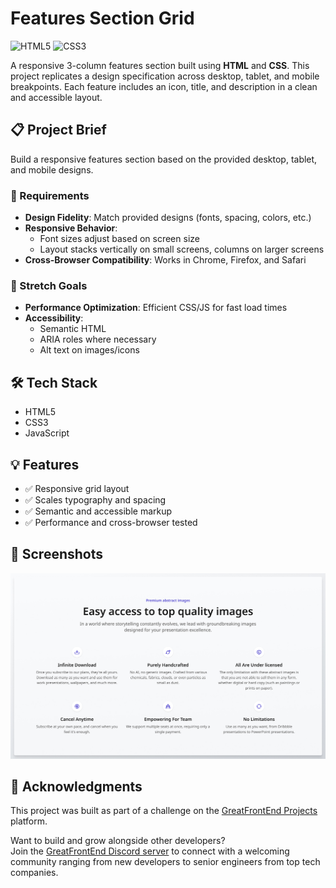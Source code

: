 # Features Section Grid

![HTML5](https://img.shields.io/badge/HTML5-E34F26?style=for-the-badge&logo=html5&logoColor=white)
![CSS3](https://img.shields.io/badge/CSS3-1572B6?style=for-the-badge&logo=css3&logoColor=white)

A responsive 3-column features section built using **HTML** and **CSS**. This project replicates a design specification across desktop, tablet, and mobile breakpoints. Each feature includes an icon, title, and description in a clean and accessible layout.


## 📋 Project Brief

Build a responsive features section based on the provided desktop, tablet, and mobile designs.

### 🧩 Requirements

- **Design Fidelity**: Match provided designs (fonts, spacing, colors, etc.)
- **Responsive Behavior**:
  - Font sizes adjust based on screen size
  - Layout stacks vertically on small screens, columns on larger screens
- **Cross-Browser Compatibility**: Works in Chrome, Firefox, and Safari

### 🎯 Stretch Goals

- **Performance Optimization**: Efficient CSS/JS for fast load times
- **Accessibility**:
  - Semantic HTML
  - ARIA roles where necessary
  - Alt text on images/icons



## 🛠️ Tech Stack

- HTML5
- CSS3
- JavaScript

## 💡 Features

- ✅ Responsive grid layout
- ✅ Scales typography and spacing
- ✅ Semantic and accessible markup
- ✅ Performance and cross-browser tested


## 📸 Screenshots
<img src='designs/Desktop.jpg' alt='An image of a features section page. made into a grid layout where there are multiple about sections. '>


## 🙌 Acknowledgments

This project was built as part of a challenge on the [GreatFrontEnd Projects](https://www.greatfrontend.com/projects) platform.

Want to build and grow alongside other developers?  
Join the [GreatFrontEnd Discord server](https://www.greatfrontend.com/community) to connect with a welcoming community ranging from new developers to senior engineers from top tech companies.

